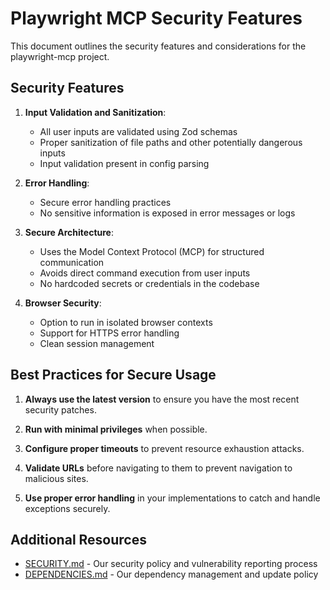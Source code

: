 # Playwright MCP Security Features

This document outlines the security features and considerations for the playwright-mcp project.

## Security Features

1. **Input Validation and Sanitization**:
   - All user inputs are validated using Zod schemas
   - Proper sanitization of file paths and other potentially dangerous inputs
   - Input validation present in config parsing

2. **Error Handling**:
   - Secure error handling practices
   - No sensitive information is exposed in error messages or logs

3. **Secure Architecture**:
   - Uses the Model Context Protocol (MCP) for structured communication
   - Avoids direct command execution from user inputs
   - No hardcoded secrets or credentials in the codebase

4. **Browser Security**:
   - Option to run in isolated browser contexts
   - Support for HTTPS error handling
   - Clean session management

## Best Practices for Secure Usage

1. **Always use the latest version** to ensure you have the most recent security patches.

2. **Run with minimal privileges** when possible.

3. **Configure proper timeouts** to prevent resource exhaustion attacks.

4. **Validate URLs** before navigating to them to prevent navigation to malicious sites.

5. **Use proper error handling** in your implementations to catch and handle exceptions securely.

## Additional Resources

- [SECURITY.md](./SECURITY.md) - Our security policy and vulnerability reporting process
- [DEPENDENCIES.md](./DEPENDENCIES.md) - Our dependency management and update policy
